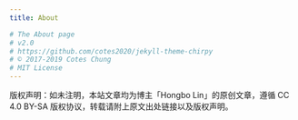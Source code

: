 ```yaml
---
title: About

# The About page
# v2.0
# https://github.com/cotes2020/jekyll-theme-chirpy
# © 2017-2019 Cotes Chung
# MIT License
---
```


版权声明：如未注明，本站文章均为博主「Hongbo Lin」的原创文章，遵循 CC 4.0 BY-SA 版权协议，转载请附上原文出处链接以及版权声明。
